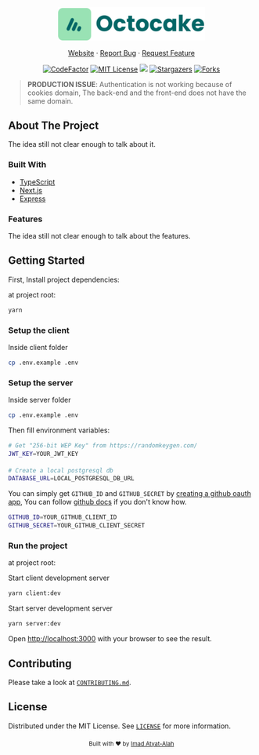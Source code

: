 <p align="center">
  <a href="https://github.com/Octocake-Dev/octocake/">
    <img src="./client/public/desktop-logo.svg" alt="Octocake logo" width="300" />
  </a>
</p>

<div align="center">

[Website][octocake-link]
·
[Report Bug][issues-link]
·
[Request Feature][issues-link]

</div>

<div align="center">

[![CodeFactor][codefactor-image]][codefactor-link]
[![MIT License][license-image]][license-link]
![][typescript-image]
[![Stargazers][stars-image]][stars-link]
[![Forks][forks-image]][forks-link]

</div>

> **PRODUCTION ISSUE**: Authentication is not working because of cookies domain, The back-end and the front-end does not have the same domain.

## About The Project

The idea still not clear enough to talk about it.

### Built With

- [TypeScript](https://www.typescriptlang.org/)
- [Next.js](https://nextjs.org/)
- [Express](https://expressjs.com/)

### Features

The idea still not clear enough to talk about the features.

## Getting Started

First, Install project dependencies:

at project root:

```bash
yarn
```

### Setup the client

Inside client folder

```bash
cp .env.example .env
```

### Setup the server

Inside server folder

```bash
cp .env.example .env
```

Then fill environment variables:

```bash
# Get "256-bit WEP Key" from https://randomkeygen.com/
JWT_KEY=YOUR_JWT_KEY

# Create a local postgresql db
DATABASE_URL=LOCAL_POSTGRESQL_DB_URL
```

You can simply get `GITHUB_ID` and `GITHUB_SECRET` by [creating a github oauth app](https://github.com/settings/applications/new), You can follow [github docs](https://docs.github.com/en/developers/apps/building-oauth-apps/creating-an-oauth-app) if you don't know how.

```bash
GITHUB_ID=YOUR_GITHUB_CLIENT_ID
GITHUB_SECRET=YOUR_GITHUB_CLIENT_SECRET
```

### Run the project

at project root:

Start client development server

```bash
yarn client:dev
```

Start server development server

```bash
yarn server:dev
```

Open [http://localhost:3000](http://localhost:3000) with your browser to see the result.

## Contributing

Please take a look at [`CONTRIBUTING.md`][contributing-link].

## License

Distributed under the MIT License. See [`LICENSE`][license-link] for more information.

<div align="center">
  <sub>Built with ❤️ by <a href="https://github.com/imadatyatalah">Imad Atyat-Alah</a></sub>
</div>

[octocake-link]: https://octocake.netlify.app
[codefactor-image]: https://www.codefactor.io/repository/github/octocake-dev/octocake/badge?style=for-the-badge
[codefactor-link]: https://www.codefactor.io/repository/github/octocake-dev/octocake
[license-image]: https://img.shields.io/github/license/Octocake-Dev/octocake?color=blue&style=for-the-badge
[license-link]: https://github.com/Octocake-Dev/octocake/blob/main/LICENSE
[typescript-image]: https://img.shields.io/badge/Typescript-294E80.svg?style=for-the-badge&logo=typescript
[stars-image]: https://img.shields.io/github/stars/Octocake-Dev/octocake?style=for-the-badge
[stars-link]: https://github.com/Octocake-Dev/octocake/stargazers
[forks-image]: https://img.shields.io/github/forks/Octocake-Dev/octocake?style=for-the-badge
[forks-link]: https://github.com/Octocake-Dev/octocake/network/members
[issues-link]: https://github.com/Octocake-Dev/octocake/issues
[contributing-link]: https://github.com/Octocake-Dev/octocake/blob/main/CONTRIBUTING.md
